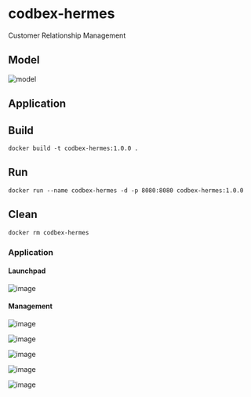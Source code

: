 # codbex-hermes

Customer Relationship Management

## Model

![model](images/hermes-model.png)

## Application

## Build

	docker build -t codbex-hermes:1.0.0 .

## Run

	docker run --name codbex-hermes -d -p 8080:8080 codbex-hermes:1.0.0

## Clean

	docker rm codbex-hermes

 ### Application

#### Launchpad

![image](https://github.com/Mrgoblings/codbex-hermes/assets/80454439/547df856-a9b2-4586-9a0c-4f454e995b42)

#### Management

![image](https://github.com/Mrgoblings/codbex-hermes/assets/80454439/b8deb4db-ea4b-4238-ac01-58fd0f4f8619)

![image](https://github.com/Mrgoblings/codbex-hermes/assets/80454439/eb101c8f-c1cb-4fc7-a6d3-5bf00a8a13b7)

![image](https://github.com/Mrgoblings/codbex-hermes/assets/80454439/b817e9f4-2642-454d-8271-4e8d90ec4f87)

![image](https://github.com/Mrgoblings/codbex-hermes/assets/80454439/a3d02ac5-37e8-4dfb-a107-4ab5cdbbe006)

![image](https://github.com/Mrgoblings/codbex-hermes/assets/80454439/86a91aa8-3d72-47d5-b0fa-b7638cfa8c97)

